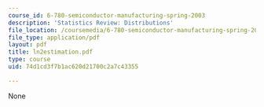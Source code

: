```yaml
---
course_id: 6-780-semiconductor-manufacturing-spring-2003
description: 'Statistics Review: Distributions'
file_location: /coursemedia/6-780-semiconductor-manufacturing-spring-2003/74d1cd3f7b1ac620d21700c2a7c43355_ln2estimation.pdf
file_type: application/pdf
layout: pdf
title: ln2estimation.pdf
type: course
uid: 74d1cd3f7b1ac620d21700c2a7c43355

---
```

None
